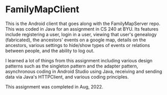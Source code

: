 # FamilyMapClient

This is the Android client that goes along with the FamilyMapServer repo. This was coded in Java for an assignment in CS 240 at BYU. Its features include registering a user, login in a user, viewing that user's genealogy (fabricated), the ancestors' events on a google map, details on the ancestors, various settings to hide/show types of events or relations between people, and the ability to log out.

I learned a lot of things from this assignment including various design patterns such as the singleton pattern and the adapter pattern, asynchronous coding in Android Studio using Java, receiving and sending data via Java's HTTPClient, and various coding principles.

This assignment was completed in Aug, 2022.
